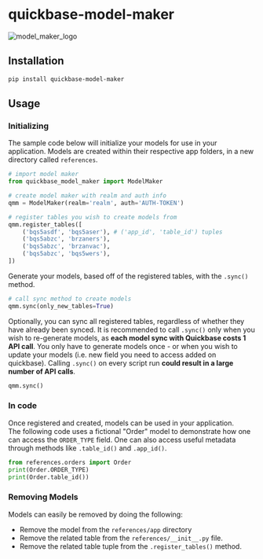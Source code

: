 # quickbase-model-maker

![model_maker_logo](https://user-images.githubusercontent.com/38849824/181615187-f4682023-e299-429a-b444-eaad335d48a9.png)

## Installation

```bash
pip install quickbase-model-maker
```

## Usage

### Initializing

The sample code below will initialize your models for use in your application.  Models are created within their respective app folders, in a new directory called `references`.

```python
# import model maker
from quickbase_model_maker import ModelMaker

# create model maker with realm and auth info
qmm = ModelMaker(realm='realm', auth='AUTH-TOKEN')

# register tables you wish to create models from
qmm.register_tables([
    ('bqs5asdf', 'bqs5aser'), # ('app_id', 'table_id') tuples
    ('bqs5abzc', 'brzaners'),
    ('bqs5abzc', 'brzanvac'),
    ('bqs5abzc', 'bqs5wers'),
])
```

Generate your models, based off of the registered tables, with the `.sync()` method.

```python
# call sync method to create models
qmm.sync(only_new_tables=True)
```

Optionally, you can sync all registered tables, regardless of whether they have already been synced.
It is recommended to call `.sync()` 
only when you wish to re-generate models, as **each model sync with Quickbase costs 1 API call**. You only have to generate 
models once - or when you wish to update your models (i.e. new field you need to access added on quickbase).  Calling `.sync()` on 
every script run **could result in a large number of API calls**.

```python
qmm.sync()
```

### In code

Once registered and created, models can be used in your application.  
The following code uses a fictional "Order" model to demonstrate 
how one can access the `ORDER_TYPE` field.  One can also access useful metadata
through methods like `.table_id()` and `.app_id()`.

```python
from references.orders import Order
print(Order.ORDER_TYPE)
print(Order.table_id())
```

### Removing Models

Models can easily be removed by doing the following:
- Remove the model from the `references/app` directory
- Remove the related table from the `references/__init__.py` file.
- Remove the related table tuple from the `.register_tables()` method.